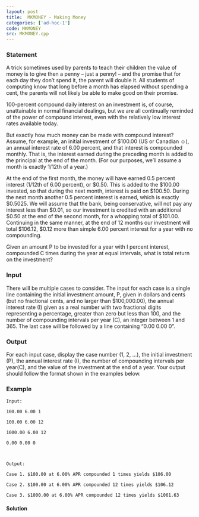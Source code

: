 ```yaml
---
layout: post
title:  MKMONEY - Making Money
categories: ['ad-hoc-1']
code: MKMONEY
src: MKMONEY.cpp
---
```


### **Statement**

A trick sometimes used by parents to teach their children the value of money
is to give then a penny – just a penny! – and the promise that for each day
they don’t spend it, the parent will double it. All students of computing know
that long before a month has elapsed without spending a cent, the parents will
not likely be able to make good on their promise.

100-percent compound daily interest on an investment is, of course,
unattainable in normal financial dealings, but we are all continually reminded
of the power of compound interest, even with the relatively low interest rates
available today.

But exactly how much money can be made with compound interest? Assume, for
example, an initial investment of $100.00 (US or Canadian ☺), an annual
interest rate of 6.00 percent, and that interest is compounded monthly. That
is, the interest earned during the preceding month is added to the principal
at the end of the month. (For our purposes, we’ll assume a month is exactly
1/12th of a year.)

At the end of the first month, the money will have earned 0.5 percent interest
(1/12th of 6.00 percent), or $0.50. This is added to the $100.00 invested, so
that during the next month, interest is paid on $100.50. During the next month
another 0.5 percent interest is earned, which is exactly $0.5025. We will
assume that the bank, being conservative, will not pay any interest less than
$0.01, so our investment is credited with an additional $0.50 at the end of
the second month, for a whopping total of $101.00. Continuing in the same
manner, at the end of 12 months our investment will total $106.12, $0.12 more
than simple 6.00 percent interest for a year with no compounding.

Given an amount P to be invested for a year with I percent interest,
compounded C times during the year at equal intervals, what is total return on
the investment?

### Input

There will be multiple cases to consider. The input for each case is a single
line containing the initial investment amount, P, given in dollars and cents
(but no fractional cents, and no larger than $100,000.00), the annual interest
rate (I) given as a real number with two fractional digits representing a
percentage, greater than zero but less than 100, and the number of compounding
intervals per year (C), an integer between 1 and 365. The last case will be
followed by a line containing “0.00 0.00 0”.

### Output

For each input case, display the case number (1, 2, …), the initial investment
(P), the annual interest rate (I), the number of compounding intervals per
year(C), and the value of the investment at the end of a year. Your output
should follow the format shown in the examples below.

### Example

    
    
    Input:
    100.00 6.00 1
    100.00 6.00 12
    1000.00 6.00 12
    0.00 0.00 0
    
    Output:
    Case 1. $100.00 at 6.00% APR compounded 1 times yields $106.00
    Case 2. $100.00 at 6.00% APR compounded 12 times yields $106.12
    Case 3. $1000.00 at 6.00% APR compounded 12 times yields $1061.63
    



#### **Solution**



